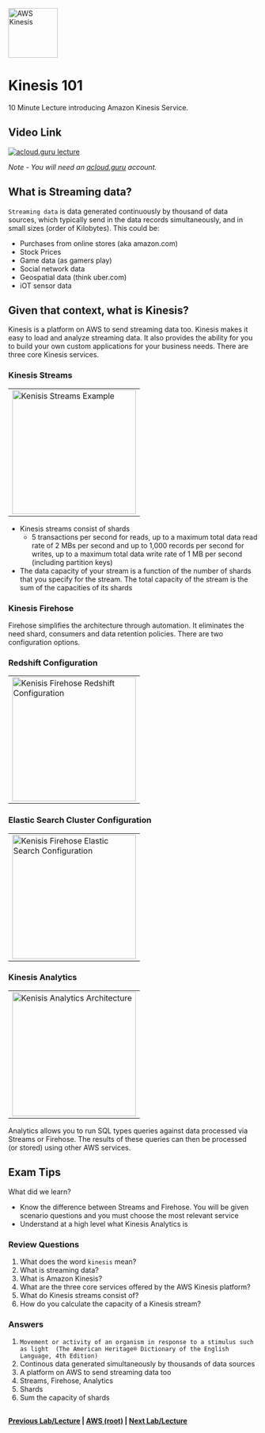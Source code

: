 <img src="https://i.imgur.com/uwXHG63.png" height="100" title="AWS Kinesis" />


Kinesis 101
======

10 Minute Lecture introducing Amazon Kinesis Service. 
 
  
## Video Link

[![acloud.guru lecture](https://i.imgur.com/p9PZ3XJ.png)](https://acloud.guru/course/aws-certified-solutions-architect-associate/learn/application-services/59e1b34d-b686-0bcd-551b-218034c94f09/watch)

*Note - You will need an [acloud.guru](acloud.guru) account.*


## What is Streaming data?

`Streaming data` is data generated continuously by thousand of data sources, which typically send in the data records
simultaneously, and in small sizes (order of Kilobytes). This could be:

* Purchases from online stores (aka amazon.com)
* Stock Prices
* Game data (as gamers play)
* Social network data
* Geospatial data (think uber.com)
* iOT sensor data


## Given that context, what is Kinesis?

Kinesis is a platform on AWS to send streaming data too. Kinesis makes it easy to load and analyze streaming data. It
also provides the ability for you to build your own custom applications for your business needs.  There are three
core Kinesis services.


### Kinesis Streams

<table>
<tr>
<td>
 <img src="https://i.imgur.com/xtqZPom.png" height="250" title="Kenisis Streams Example" />
</td>
</tr>
</table>


* Kinesis streams consist of shards
  * 5 transactions per second for reads, up to a maximum total data read rate of 2 MBs per second and up to 1,000
    records per second for writes, up to a maximum total data write rate of 1 MB per second (including partition keys)
* The data capacity of your stream is a function of the number of shards that you specify for the stream. The total
  capacity of the stream  is the sum of the capacities of its shards
  

### Kinesis Firehose

Firehose simplifies the architecture through automation. It eliminates the need shard, consumers and
data retention policies. There are two configuration options.


### Redshift Configuration

<table>
<tr>
<td>
 <img src="https://i.imgur.com/C9X1HG9.png" height="250" title="Kenisis Firehose Redshift Configuration" />
</td>
</tr>
</table>


### Elastic Search Cluster Configuration

<table>
<tr>
<td>
 <img src="https://i.imgur.com/dRUq2tE.png" height="250" title="Kenisis Firehose Elastic Search Configuration" />
</td>
</tr>
</table>


### Kinesis Analytics

<table>
<tr>
<td>
 <img src="https://i.imgur.com/J0eY5bM.png" height="250" title="Kenisis Analytics Architecture" />
</td>
</tr>
</table>


Analytics allows you to run SQL types queries against data processed via Streams or Firehose.  The results of these
queries can then be processed (or stored) using other AWS services.

    

## Exam Tips

What did we learn?

* Know the difference between Streams and Firehose. You will be given scenario questions and you must choose the most
  relevant service
* Understand at a high level what Kinesis Analytics is
    
         
### Review Questions

1.  What does the word `kinesis` mean?
2.  What is streaming data?
3.  What is Amazon Kinesis?
4.  What are the three core services offered by the AWS Kinesis platform?
5.  What do Kinesis streams consist of?
6.  How do you calculate the capacity of a Kinesis stream?
    

### Answers

1.  `Movement or activity of an organism in response to a stimulus such as light 
    (The American Heritage® Dictionary of the English Language, 4th Edition)`
2.  Continous data generated simultaneously by thousands of data sources
3.  A platform on AWS to send streaming data too
4.  Streams, Firehose, Analytics
5.  Shards
6.  Sum the capacity of shards


 
## 

**[Previous Lab/Lecture](apps-api-gateway-101.mdp) | [AWS (root)](../readme.adoc) | [Next Lab/Lecture](apps-kinesis-101.md)**
